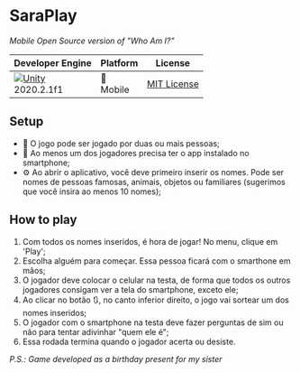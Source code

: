 # SaraPlay
*Mobile Open Source version of "Who Am I?"*

| Developer Engine | Platform | License |
|------------------|----------|---------|
| [![Unity](https://img.shields.io/badge/Unity-000000?style=for-the-badge&logo=unity&logoColor=white)](https://unity.com/) <br> 2020.2.1f1|  📱 <br> Mobile  | [MIT License](/LICENSE)

## Setup
- 👥 O jogo pode ser jogado por duas ou mais pessoas;
- 📱 Ao menos um dos jogadores precisa ter o app instalado no smartphone;
- ⚙ Ao abrir o aplicativo, você deve primeiro inserir os nomes. Pode ser nomes de pessoas famosas, animais, objetos ou familiares (sugerimos que você insira ao menos 10 nomes);

## How to play

1. Com todos os nomes inseridos, é hora de jogar! No menu, clique em 'Play';
2. Escolha alguém para começar. Essa pessoa ficará com o smarthone em mãos;
3. O jogador deve colocar o celular na testa, de forma que todos os outros jogadores consigam ver a tela do smartphone, exceto ele;
4. Ao clicar no botão 🔃, no canto inferior direito, o jogo vai sortear um dos nomes inseridos;
5. O jogador com o smartphone na testa deve fazer perguntas de sim ou não para tentar adivinhar "quem ele é";
6. Essa rodada termina quando o jogador acerta ou desiste.

[//]: # (## How to modify the game?)

*P.S.: Game developed as a birthday present for my sister*
